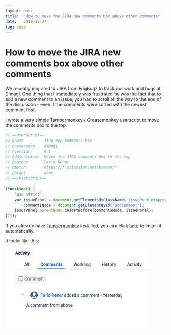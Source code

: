 ```yaml
---
layout: post
title:  "How to move the JIRA new comments box above other comments"
date:   2018-12-27
tag: code
---
```


# How to move the JIRA new comments box above other comments

We recently migrated to JIRA from FogBugz to track our work and bugs at [Dimagi](https://www.dimagi.com). One thing that I immediately was frustrated by was the fact that to add a new comment to an issue, you had to scroll all the way to the end of the discussion - even if the comments were sorted with the newest comment first.

I wrote a very simple Tampermonkey / Greasemonkey userscript to move the comments box to the top. 

```js
// ==UserScript==
// @name         JIRA top comments box
// @namespace    dimagi
// @version      0.1
// @description  Moves the JIRA comments box to the top
// @author       Farid Rener
// @match        https://*.atlassian.net/browse/*
// @grant        none
// ==/UserScript==

(function() {
    'use strict';
    var issuePanel = document.getElementsByClassName('issuePanelWrapper')[0],
        commentsNode = document.getElementById('addcomment');
    issuePanel.parentNode.insertBefore(commentsNode, issuePanel);
})();
```

If you already have [Tampermonkey](https://tampermonkey.net/) installed, you can click [here](https://github.com/dimagi/commcarehq-scripts/raw/master/browser-scripts/jira_top_comments.user.js) to install it automatically. 

It looks like this:

![image](/assets/images/JIRA-comment.png)
